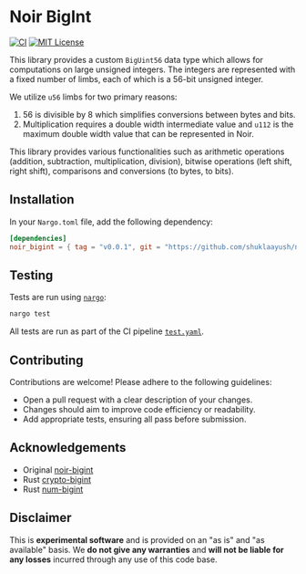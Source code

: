 # Noir BigInt

[![CI][ci-shield]][ci-url]
[![MIT License][license-shield]][license-url]

This library provides a custom `BigUint56` data type which allows for computations on large unsigned integers. The integers are represented with a fixed number of limbs, each of which is a 56-bit unsigned integer. 

We utilize `u56` limbs for two primary reasons:

1. 56 is divisible by 8 which simplifies conversions between bytes and bits.
2. Multiplication requires a double width intermediate value and `u112` is the maximum double width value that can be represented in Noir.

This library provides various functionalities such as arithmetic operations (addition, subtraction, multiplication, division), bitwise operations (left shift, right shift), comparisons and conversions (to bytes, to bits). 

## Installation

In your `Nargo.toml` file, add the following dependency:

```toml
[dependencies]
noir_bigint = { tag = "v0.0.1", git = "https://github.com/shuklaayush/noir-bigint" }
```

## Testing

Tests are run using [`nargo`](https://noir-lang.org/dev/getting_started/nargo_installation/):

```bash
nargo test
```

All tests are run as part of the CI pipeline [`test.yaml`](./.github/workflows/test.yaml).

## Contributing

Contributions are welcome! Please adhere to the following guidelines:

- Open a pull request with a clear description of your changes.
- Changes should aim to improve code efficiency or readability.
- Add appropriate tests, ensuring all pass before submission.

## Acknowledgements

- Original [noir-bigint](https://github.com/okuyiga/noir-bigint)
- Rust [crypto-bigint](https://github.com/RustCrypto/crypto-bigint)
- Rust [num-bigint](https://github.com/rust-num/num-bigint)

## Disclaimer

This is **experimental software** and is provided on an "as is" and "as available" basis. We **do not give any warranties** and **will not be liable for any losses** incurred through any use of this code base.

[ci-shield]: https://img.shields.io/github/actions/workflow/status/shuklaayush/noir-bigint/test.yaml?branch=main&label=tests
[ci-url]: https://github.com/shuklaayush/noir-bigint/actions/workflows/test.yaml

[license-shield]: https://img.shields.io/badge/License-MIT-green.svg
[license-url]: https://github.com/shuklaayush/noir-bigint/blob/main/LICENSE